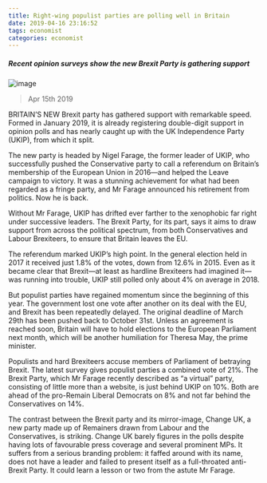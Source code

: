 ```yaml
---
title: Right-wing populist parties are polling well in Britain 
date: 2019-04-16 23:16:52 
tags: economist 
categories: economist 
---
```



##### Recent opinion surveys show the new Brexit Party is gathering support
![image](https://cdn.static-economist.com/sites/default/files/20190420_WOC717_0.png)
> Apr 15th 2019
BRITAIN’S NEW Brexit party has gathered support with remarkable speed. Formed in January 2019, it is already registering double-digit support in opinion polls and has nearly caught up with the UK Independence Party (UKIP), from which it split.
The new party is headed by Nigel Farage, the former leader of UKIP, who successfully pushed the Conservative party to call a referendum on Britain’s membership of the European Union in 2016—and helped the Leave campaign to victory. It was a stunning achievement for what had been regarded as a fringe party, and Mr Farage announced his retirement from politics. Now he is back.
Without Mr Farage, UKIP has drifted ever farther to the xenophobic far right under successive leaders. The Brexit Party, for its part, says it aims to draw support from across the political spectrum, from both Conservatives and Labour Brexiteers, to ensure that Britain leaves the EU.
The referendum marked UKIP’s high point. In the general election held in 2017 it received just 1.8% of the votes, down from 12.6% in 2015. Even as it became clear that Brexit—at least as hardline Brexiteers had imagined it—was running into trouble, UKIP still polled only about 4% on average in 2018.
But populist parties have regained momentum since the beginning of this year. The government lost one vote after another on its deal with the EU, and Brexit has been repeatedly delayed. The original deadline of March 29th has been pushed back to October 31st. Unless an agreement is reached soon, Britain will have to hold elections to the European Parliament next month, which will be another humiliation for Theresa May, the prime minister.
Populists and hard Brexiteers accuse members of Parliament of betraying Brexit. The latest survey gives populist parties a combined vote of 21%. The Brexit Party, which Mr Farage recently described as “a virtual” party, consisting of little more than a website, is just behind UKIP on 10%. Both are ahead of the pro-Remain Liberal Democrats on 8% and not far behind the Conservatives on 14%.
The contrast between the Brexit party and its mirror-image, Change UK, a new party made up of Remainers drawn from Labour and the Conservatives, is striking. Change UK barely figures in the polls despite having lots of favourable press coverage and several prominent MPs. It suffers from a serious branding problem: it faffed around with its name, does not have a leader and failed to present itself as a full-throated anti-Brexit Party. It could learn a lesson or two from the astute Mr Farage.
